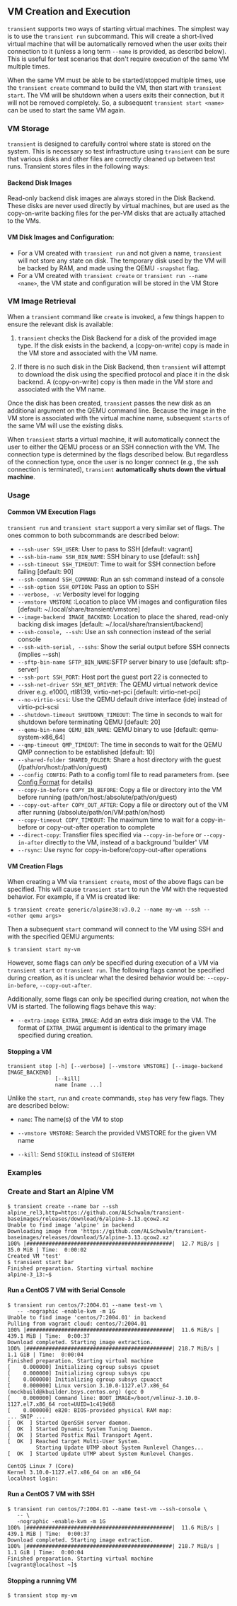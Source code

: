 ## VM Creation and Execution

`transient` supports two ways of starting virtual machines. The simplest
way is to use the `transient run` subcommand. This will create a short-lived
virtual machine that will be automatically removed when the user exits
their connection to it (unless a long term `--name` is provided, as describd
below). This is useful for test scenarios that don't require execution of the
same VM multiple times.

When the same VM must be able to be started/stopped multiple times, use
the `transient create` command to build the VM, then start with
`transient start`. The VM will be shutdown when a users exits their connection,
but it will not be removed completely. So, a subsequent `transient start <name>`
can be used to start the same VM again.

### VM Storage

`transient` is designed to carefully control where state is stored on the
system. This is necessary so test infrastructure using `transient` can
be sure that various disks and other files are correctly cleaned up between
test runs. Transient stores files in the following ways:

#### Backend Disk Images

Read-only backend disk images are always stored in the Disk Backend. These
disks are never used directly by virtual machines, but are used as the
copy-on-write backing files for the per-VM disks that are actually attached
to the VMs.

#### VM Disk Images and Configuration:

- For a VM created with `transient run` and not given a name,
`transient` will not store any state on disk. The temporary disk used by
the VM will be backed by RAM, and made using the QEMU `-snapshot` flag.
- For a VM created with `transient create` or `transient run --name <name>`,
the VM state and configuration will be stored in the VM Store

### VM Image Retrieval

When a `transient` command like `create` is invoked, a few things happen to ensure
the relevant disk is available:

1. `transient` checks the Disk Backend for a disk of the provided image type. If
the disk exists in the backend, a (copy-on-write) copy is made in the VM store
and associated with the VM name.

2. If there is no such disk in the Disk Backend, then `transient` will attempt
to download the disk using the specified protocol and place it in the disk
backend. A (copy-on-write) copy is then made in the VM store and associated with
the VM name.

Once the disk has been created, `transient` passes the new disk as an additional
argument on the QEMU command line. Because the image in the VM store is
associated with the virtual machine name, subsequent `start`s of the same VM will
use the existing disks.

When `transient` starts a virtual machine, it will automatically connect the
user to either the QEMU process or an SSH connection with the VM. The connection
type is determined by the flags described below. But regardless of the connection
type, once the user is no longer connect (e.g., the ssh connection is terminated),
`transient` **automatically shuts down the virtual machine**.

### Usage

#### Common VM Execution Flags

`transient run` and `transient start` support a very similar set of flags. The
ones common to both subcommands are described below:

- `--ssh-user SSH_USER`: User to pass to SSH [default: vagrant]
- `--ssh-bin-name SSH_BIN_NAME`: SSH binary to use [default: ssh]
- `--ssh-timeout SSH_TIMEOUT`:  Time to wait for SSH connection before failing [default: 90]
- `--ssh-command SSH_COMMAND`:  Run an ssh command instead of a console
- `--ssh-option SSH_OPTION`: Pass an option to SSH
- `--verbose, -v`: Verbosity level for logging
- `--vmstore VMSTORE` :Location to place VM images and configuration files
                       [default: ~/.local/share/transient/vmstore]
- `--image-backend IMAGE_BACKEND`: Location to place the shared, read-only backing disk
                                  images [default: ~/.local/share/transient/backend]
- `--ssh-console, --ssh`: Use an ssh connection instead of the serial console
- `--ssh-with-serial, --sshs`: Show the serial output before SSH connects (implies --ssh)
- `--sftp-bin-name SFTP_BIN_NAME`:SFTP server binary to use [default: sftp-server]
- `--ssh-port SSH_PORT`: Host port the guest port 22 is connected to
- `--ssh-net-driver SSH_NET_DRIVER`: The QEMU virtual network device driver e.g. e1000,
                                     rtl8139, virtio-net-pci [default: virtio-net-pci]
- `--no-virtio-scsi`: Use the QEMU default drive interface (ide) instead of virtio-pci-scsi
- `--shutdown-timeout SHUTDOWN_TIMEOUT`: The time in seconds to wait for shutdown before
                                         terminating QEMU [default: 20]
- `--qemu-bin-name QEMU_BIN_NAME`: QEMU binary to use [default: qemu-system-x86_64]
- `--qmp-timeout QMP_TIMEOUT`: The time in seconds to wait for the QEMU QMP connection to
                               be established [default: 10]
- `--shared-folder SHARED_FOLDER`: Share a host directory with the guest
                                   (/path/on/host:/path/on/guest)
- `--config CONFIG`: Path to a config toml file to read parameters from. (see [Config Format](../details/config-file.md) for details)
- `--copy-in-before COPY_IN_BEFORE`: Copy a file or directory into the VM before running
                                     (path/on/host:/absolute/path/on/guest)
- `--copy-out-after COPY_OUT_AFTER`: Copy a file or directory out of the VM after running
                                     (/absolute/path/on/VM:path/on/host)
- `--copy-timeout COPY_TIMEOUT`: The maximum time to wait for a copy-in-before or
                                 copy-out-after operation to complete
- `--direct-copy`:    Transfier files specified via `--copy-in-before` or `--copy-in-after` directly to the VM, instead of a background 'builder' VM
- `--rsync`: Use rsync for copy-in-before/copy-out-after operations

#### VM Creation Flags

When creating a VM via `transient create`, most of the above flags can be specified.
This will cause `transient start` to run the VM with the requested behavior. For
example, if a VM is created like:

```
$ transient create generic/alpine38:v3.0.2 --name my-vm --ssh -- <other qemu args>
```

Then a subsequent `start` command will connect to the VM using SSH and with the
specified QEMU arguments:

```
$ transient start my-vm
```

However, some flags can _only_ be specified during execution of a VM via `transient start`
or `transient run`. The following flags cannot be specified during creation, as it is
unclear what the desired behavior would be: `--copy-in-before`, `--copy-out-after`.

Additionally, some flags can only be specified during creation, not when the VM is
started. The following flags behave this way:

- `--extra-image EXTRA_IMAGE`: Add an extra disk image to the VM. The format of
                               `EXTRA_IMAGE` argument is identical to the primary
                               image specified during creation.

#### Stopping a VM

```
transient stop [-h] [--verbose] [--vmstore VMSTORE] [--image-backend IMAGE_BACKEND]
               [--kill]
               name [name ...]
```

Unlike the `start`, `run` and `create` commands, `stop` has very few flags. They are
described below:

- `name`: The name(s) of the VM to stop

- `--vmstore VMSTORE`: Search the provided VMSTORE for the given VM name

- `--kill`: Send `SIGKILL` instead of `SIGTERM`

### Examples

### Create and Start an Alpine VM

```
$ transient create --name bar --ssh alpine_rel3,http=https://github.com/ALSchwalm/transient-baseimages/releases/download/6/alpine-3.13.qcow2.xz
Unable to find image 'alpine' in backend
Downloading image from 'https://github.com/ALSchwalm/transient-baseimages/releases/download/5/alpine-3.13.qcow2.xz'
100% |##############################################|  12.7 MiB/s |  35.0 MiB | Time:  0:00:02
Created VM 'test'
$ transient start bar
Finished preparation. Starting virtual machine
alpine-3_13:~$
```

#### Run a CentOS 7 VM with Serial Console

```
$ transient run centos/7:2004.01 --name test-vm \
   -- -nographic -enable-kvm -m 1G
Unable to find image 'centos/7:2004.01' in backend
Pulling from vagrant cloud: centos/7:2004.01
100% |##############################################|  11.6 MiB/s | 439.1 MiB | Time:  0:00:37
Download completed. Starting image extraction.
100% |##############################################| 218.7 MiB/s |   1.1 GiB | Time:  0:00:04
Finished preparation. Starting virtual machine
[    0.000000] Initializing cgroup subsys cpuset
[    0.000000] Initializing cgroup subsys cpu
[    0.000000] Initializing cgroup subsys cpuacct
[    0.000000] Linux version 3.10.0-1127.el7.x86_64 (mockbuild@kbuilder.bsys.centos.org) (gcc 0
[    0.000000] Command line: BOOT_IMAGE=/boot/vmlinuz-3.10.0-1127.el7.x86_64 root=UUID=1c419d68
[    0.000000] e820: BIOS-provided physical RAM map:
... SNIP ...
[  OK  ] Started OpenSSH server daemon.
[  OK  ] Started Dynamic System Tuning Daemon.
[  OK  ] Started Postfix Mail Transport Agent.
[  OK  ] Reached target Multi-User System.
         Starting Update UTMP about System Runlevel Changes...
[  OK  ] Started Update UTMP about System Runlevel Changes.

CentOS Linux 7 (Core)
Kernel 3.10.0-1127.el7.x86_64 on an x86_64
localhost login:
```

#### Run a CentOS 7 VM with SSH

```
$ transient run centos/7:2004.01 --name test-vm --ssh-console \
   -- \
   -nographic -enable-kvm -m 1G
100% |##############################################|  11.6 MiB/s | 439.1 MiB | Time:  0:00:37
Download completed. Starting image extraction.
100% |##############################################| 218.7 MiB/s |   1.1 GiB | Time:  0:00:04
Finished preparation. Starting virtual machine
[vagrant@localhost ~]$
```

#### Stopping a running VM

```
$ transient stop my-vm
```
